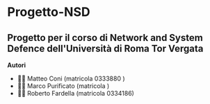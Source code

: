 # Progetto-NSD
## Progetto per il corso di Network and System Defence dell'Università di Roma Tor Vergata
__Autori__
* :man_technologist: Matteo Coni (matricola 0333880 )
* :man_technologist: Marco Purificato (matricola )
* :man_technologist: Roberto Fardella (matricola 0334186)
